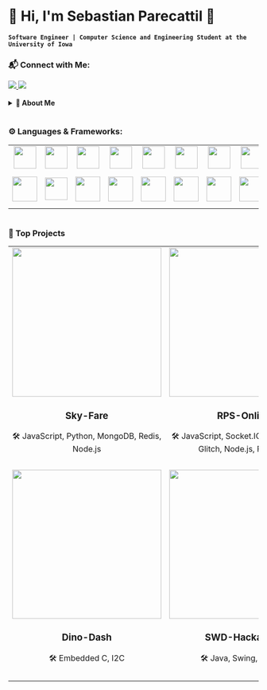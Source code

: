 # 🚀 Hi, I'm Sebastian Parecattil 👋

**`Software Engineer | Computer Science and Engineering Student at the University of Iowa`**

### 📬 Connect with Me:
<div align="left">
  <a href="mailto:sdparecattil@gmail.com">
    <img src="https://img.shields.io/badge/Email-D14836?style=for-the-badge&logo=gmail&logoColor=white" />
  </a>
  <a href="https://linkedin.com/in/sparecattil">
    <img src="https://img.shields.io/badge/LinkedIn-0077B5?style=for-the-badge&logo=linkedin&logoColor=white" />
  </a>
</div>

<br>

<details>
  <summary><strong>📖 About Me</strong></summary>
  <p>
    I am a 4th year student at the University of Iowa majoring in Computer Science and Engineering with a focus on Machine Learning. Through my undergraduate coursework and professional experiences, I have developed strong technical skills in software engineering and        machine learning, complemented by effective communication and interpersonal abilities. I am passionate about continuous learning and eager to contribute to innovative solutions while growing as a professional.
  </p>
</details>

#

### ⚙️ Languages & Frameworks:
<table>
  <tr>
    <td align="center" width="80px"><img width="45px" src="https://cdn.jsdelivr.net/gh/devicons/devicon@latest/icons/java/java-original.svg" /><br></td>
    <td align="center" width="80px"><img width="45px" src="https://cdn.jsdelivr.net/gh/devicons/devicon@latest/icons/python/python-original.svg" /><br></td>
    <td align="center" width="80px"><img width="45px" src="https://cdn.jsdelivr.net/gh/devicons/devicon@latest/icons/cplusplus/cplusplus-original.svg" /><br></td>
    <td align="center" width="80px"><img width="45px" src="https://cdn.jsdelivr.net/gh/devicons/devicon@latest/icons/javascript/javascript-original.svg" /><br></td>
    <td align="center" width="80px"><img width="45px" src="https://cdn.jsdelivr.net/gh/devicons/devicon@latest/icons/matlab/matlab-original.svg" /><br></td>
    <td align="center" width="80px"><img width="45px" src="https://cdn.jsdelivr.net/gh/devicons/devicon@latest/icons/c/c-original.svg" /><br></td>
    <td align="center" width="80px"><img width="45px" src="https://cdn.jsdelivr.net/gh/devicons/devicon@latest/icons/html5/html5-plain-wordmark.svg" /><br></td>
    <td align="center" width="80px"><img width="45px" src="https://cdn.jsdelivr.net/gh/devicons/devicon@latest/icons/css3/css3-plain-wordmark.svg" /><br></td>
    <td align="center" width="80px"><img width="45px" src="https://cdn.jsdelivr.net/gh/devicons/devicon@latest/icons/csharp/csharp-original.svg" /><br></td>
    <td align="center" width="80px"><img width="45px" src="https://cdn.jsdelivr.net/gh/devicons/devicon@latest/icons/subversion/subversion-original.svg" /><br></td>
    <td align="center" width="80px"><img width="45px" src="https://cdn.jsdelivr.net/gh/devicons/devicon@latest/icons/gitlab/gitlab-original.svg" /><br></td>
  </tr>
  <tr>
    <td align="center" width="80px"><img width="50px" src="https://cdn.jsdelivr.net/gh/devicons/devicon@latest/icons/mongodb/mongodb-plain-wordmark.svg" /><br></td>
    <td align="center" width="80px"><img width="45px" src="https://cdn.jsdelivr.net/gh/devicons/devicon@latest/icons/redis/redis-plain-wordmark.svg" /><br></td>
    <td align="center" width="80px"><img width="50px" src="https://cdn.jsdelivr.net/gh/devicons/devicon@latest/icons/postgresql/postgresql-plain-wordmark.svg" /><br></td>
    <td align="center" width="80px"><img width="50px" src="https://cdn.jsdelivr.net/gh/devicons/devicon@latest/icons/firebase/firebase-plain-wordmark.svg" /><br></td>
    <td align="center" width="80px"><img width="50px" src="https://cdn.jsdelivr.net/gh/devicons/devicon@latest/icons/nodejs/nodejs-plain-wordmark.svg" /><br></td>
    <td align="center" width="80px"><img width="50px" src="https://cdn.jsdelivr.net/gh/devicons/devicon@latest/icons/numpy/numpy-plain-wordmark.svg" /><br></td>
    <td align="center" width="80px"><img width="50px" src="https://cdn.jsdelivr.net/gh/devicons/devicon@latest/icons/pandas/pandas-original-wordmark.svg" /><br></td>
    <td align="center" width="80px"><img width="50px" src="https://cdn.jsdelivr.net/gh/devicons/devicon@latest/icons/docker/docker-plain-wordmark.svg" /><br></td>
    <td align="center" width="80px"><img width="70px" src="https://cdn.jsdelivr.net/gh/devicons/devicon@latest/icons/unity/unity-original-wordmark.svg" /><br></td>
    <td align="center" width="80px"><img width="50px" src="https://cdn.jsdelivr.net/gh/devicons/devicon@latest/icons/arduino/arduino-original-wordmark.svg" /><br></td>
    <td align="center" width="80px"><img width="50px" src="https://cdn.jsdelivr.net/gh/devicons/devicon@latest/icons/jira/jira-original-wordmark.svg" /><br></td>
  </tr>
</table>

#

### 🌟 Top Projects
<table>
  <tr>
    <td align="center">
      <a href="https://github.com/sparecattil/SkyFare">
        <img src="https://github.com/user-attachments/assets/35d684c3-3218-461e-99a6-098e14ba36f4" width="300" />
      </a>
      <h3>Sky-Fare</h3>
      <p>🛠️ JavaScript, Python, MongoDB, Redis, Node.js</p>
    </td>
    <td align="center">
      <a href="https://github.com/sparecattil/RPS-Online">
        <img src="https://github.com/user-attachments/assets/87b11fa5-0a03-4436-b5ec-71549bb63293" width="300" />
      </a>
      <h3>RPS-Online</h3>
      <p>🛠️ JavaScript, Socket.IO, Raspberry Pi, Glitch, Node.js, Firebase</p>
    </td>
    <td align="center">
      <a href="https://github.com/sparecattil/Thermo-Sense">
        <img src="https://github.com/user-attachments/assets/6403fef4-9db7-42f4-915d-05ddaa8a624f" width="300" />
      </a>
      <h3>Thermo-Sense</h3>
      <p>🛠️ C++, JavaScript, ESP32, Glitch, Firebase</p>
    </td>
  </tr>
  <tr>
    <td align="center">
      <a href="https://github.com/sparecattil/Dino-Dash">
        <img src="https://github.com/user-attachments/assets/eeff3720-5271-42d8-8b99-a201f667553c" width="300" />
      </a>
      <h3>Dino-Dash</h3>
      <p>🛠️ Embedded C, I2C</p>
    </td>
    <td align="center">
      <a href="https://github.com/sparecattil/SWD-Hackathon-2023">
        <img src="https://github.com/user-attachments/assets/f59cb17b-5c33-4318-9eb3-b9b3e26f55d5" width="300" />
      </a>
      <h3>SWD-Hackathon</h3>
      <p>🛠️ Java, Swing, MySQL</p>
    </td>
    <td align="center">
      <a href="https://github.com/sparecattil/Garage-Door-Sensor">
        <img src="https://github.com/user-attachments/assets/681e9fe8-a088-4dd2-ad54-92902608ae01" width="300" />
      </a>
      <h3>Garage-Door-Sensor</h3>
      <p>🛠️ Arduino, MATLAB, C++, JavaScript, Node.js, Firebase</p>
    </td>
  </tr>
</table>



